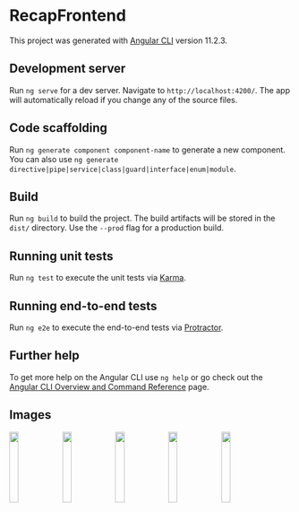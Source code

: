 # RecapFrontend

This project was generated with [Angular CLI](https://github.com/angular/angular-cli) version 11.2.3.

## Development server

Run `ng serve` for a dev server. Navigate to `http://localhost:4200/`. The app will automatically reload if you change any of the source files.

## Code scaffolding

Run `ng generate component component-name` to generate a new component. You can also use `ng generate directive|pipe|service|class|guard|interface|enum|module`.

## Build

Run `ng build` to build the project. The build artifacts will be stored in the `dist/` directory. Use the `--prod` flag for a production build.

## Running unit tests

Run `ng test` to execute the unit tests via [Karma](https://karma-runner.github.io).

## Running end-to-end tests

Run `ng e2e` to execute the end-to-end tests via [Protractor](http://www.protractortest.org/).

## Further help

To get more help on the Angular CLI use `ng help` or go check out the [Angular CLI Overview and Command Reference](https://angular.io/cli) page.

## Images
<img src="https://user-images.githubusercontent.com/77413677/113521372-c312e200-95a1-11eb-93b9-694fee360717.png" width="18%"></img>
<img src="https://user-images.githubusercontent.com/77413677/113521377-cd34e080-95a1-11eb-9868-d88852bc1953.png" width="18%"></img>
<img src="https://user-images.githubusercontent.com/77413677/115145711-9e1b7600-a05b-11eb-911e-fe100a46112f.jpg" width="18%"> </img>
<img src="https://user-images.githubusercontent.com/77413677/115145871-94464280-a05c-11eb-92c6-1bea38043d14.jpg" width="18%"></img>
<img src="https://user-images.githubusercontent.com/77413677/115145963-277f7800-a05d-11eb-8ca7-28544e152766.jpg" width="18%"></img>


